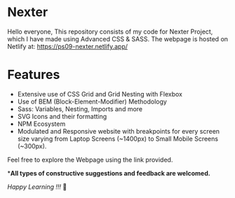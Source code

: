 # Nexter

Hello everyone, This repository consists of my code for Nexter Project, which I have made using Advanced CSS & SASS.
The webpage is hosted on Netlify at:
https://ps09-nexter.netlify.app/

# Features

* Extensive use of CSS Grid and Grid Nesting with Flexbox
* Use of BEM (Block-Element-Modifier) Methodology
* Sass: Variables, Nesting, Imports and more
* SVG Icons and their formatting
* NPM Ecosystem
* Modulated and Responsive website with breakpoints for every screen size varying from Laptop Screens (~1400px) to Small Mobile Screens (~300px).

Feel free to explore the Webpage using the link provided.

***All types of constructive suggestions and feedback are welcomed.**

*Happy Learning !!!* 🙂
